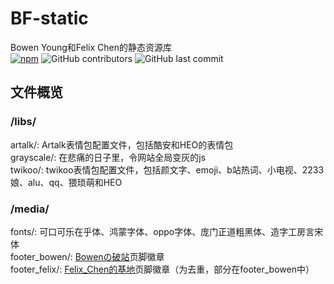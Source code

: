 # BF-static
Bowen Young和Felix Chen的静态资源库
<br>[![npm](https://img.shields.io/npm/v/bf-static?color=green&logo=npm)](https://www.npmjs.com/package/bf-static)
![GitHub contributors](https://img.shields.io/github/contributors/BowenYoung/BF-static)
![GitHub last commit](https://img.shields.io/github/last-commit/BowenYoung/BF-static?color=blue)

## 文件概览

### /libs/
artalk/: Artalk表情包配置文件，包括酷安和HEO的表情包
<br>grayscale/: 在悲痛的日子里，令网站全局变灰的js
<br>twikoo/: twikoo表情包配置文件，包括颜文字、emoji、b站热词、小电视、2233娘、alu、qq、猥琐萌和HEO

### /media/
fonts/: 可口可乐在乎体、鸿蒙字体、oppo字体、庞门正道粗黑体、造字工房言宋体
<br>footer_bowen/: [Bowenの破站](https://bowenyoung.cn)页脚徽章
<br>footer_felix/: [Felix_Chen的基地](https://felixchen0707.cn)页脚徽章（为去重，部分在footer_bowen中）